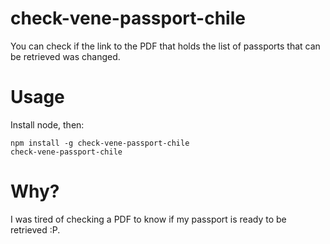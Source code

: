 # check-vene-passport-chile

You can check if the link to the PDF that holds the list of passports that can be retrieved was changed.

# Usage

Install node, then:

```
npm install -g check-vene-passport-chile
check-vene-passport-chile
```

# Why?

I was tired of checking a PDF to know if my passport is ready to be retrieved :P.
